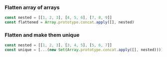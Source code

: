 ### Flatten array of arrays

```javascript
const nested = [[1, 2, 3], [4, 5, 6], [7, 8, 9]]
const flattened = Array.prototype.concat.apply([], nested)
```

### Flatten and make them unique

```javascript
const nested = [[1, 2, 3], [3, 4, 5], [5, 6, 7]]
const unique = [...(new Set(Array.prototype.concat.apply([], nested)))]
```
